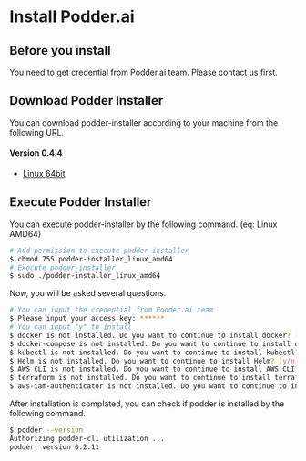 # Install Podder.ai

## Before you install
You need to get credential from Podder.ai team. Please contact us first.

## Download Podder Installer
You can download podder-installer according to your machine from the following URL.

#### Version 0.4.4

- [Linux 64bit](https://podder-downloads.s3-ap-northeast-1.amazonaws.com/podder-installer/0.4.4/podder-installer_linux_amd64)

## Execute Podder Installer
You can execute podder-installer by the following command. (eq:  Linux AMD64)
```bash
# Add permission to execute podder installer
$ chmod 755 podder-installer_linux_amd64
# Execute podder-installer
$ sudo ./podder-installer_linux_amd64
```

Now, you will be asked several questions.
```bash
# You can input the credential from Podder.ai team
$ Please input your access key: ******
# You can input "y" to install
$ docker is not installed. Do you want to continue to install docker? [y/n] y
$ docker-compose is not installed. Do you want to continue to install docker-compose? [y/n] y
$ kubectl is not installed. Do you want to continue to install kubectl? [y/n] y
$ Helm is not installed. Do you want to continue to install Helm? [y/n] y
$ AWS CLI is not installed. Do you want to continue to install AWS CLI? [y/n] y
$ terraform is not installed. Do you want to continue to install terraform? [y/n] y
$ aws-iam-authenticator is not installed. Do you want to continue to install aws-iam-authenticator? [y/n] y
```

After installation is complated, you can check if podder is installed by the following command.
```bash
$ podder --version
Authorizing podder-cli utilization ...
podder, version 0.2.11
```



